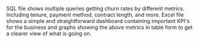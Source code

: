 SQL file shows multiple queries getting churn rates by different metrics. Including tenure, payment method, contract length, and more.
Excel file shows a simple and straightforward dashboard containing important KPI's for the business and graphs showing the above metrics in table form to get a clearer view of what is going on.
